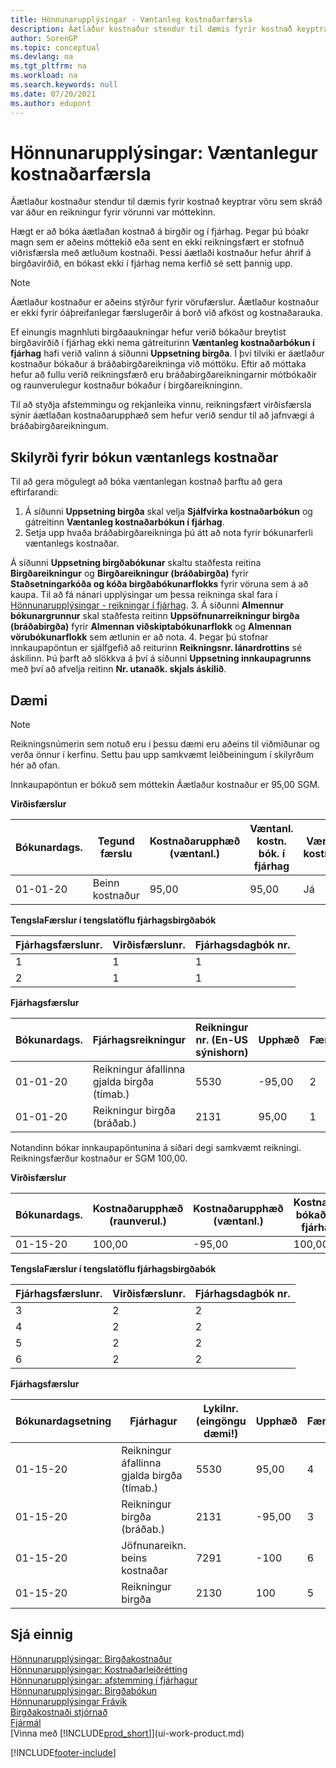 ```yaml
---
title: Hönnunarupplýsingar - Væntanleg kostnaðarfærsla
description: Áætlaður kostnaður stendur til dæmis fyrir kostnað keyptrar vöru sem skráð var áður en reikningur fyrir vörunni var móttekinn.
author: SorenGP
ms.topic: conceptual
ms.devlang: na
ms.tgt_pltfrm: na
ms.workload: na
ms.search.keywords: null
ms.date: 07/20/2021
ms.author: edupont
---
```

# <a name="design-details-expected-cost-posting" />Hönnunarupplýsingar: Væntanlegur kostnaðarfærsla
Áætlaður kostnaður stendur til dæmis fyrir kostnað keyptrar vöru sem skráð var áður en reikningur fyrir vörunni var móttekinn.  

 Hægt er að bóka áætlaðan kostnað á birgðir og í fjárhag. Þegar þú bóakr magn sem er aðeins móttekið eða sent en ekki reikningsfært er stofnuð viðrisfærsla með ætluðum kostnaði. Þessi áætlaði kostnaður hefur áhrif á birgðavirðið, en bókast ekki í fjárhag nema kerfið sé sett þannig upp.  

> [!NOTE]  
>  Áætlaður kostnaður er aðeins stýrður fyrir vörufærslur. Áætlaður kostnaður er ekki fyrir óáþreifanlegar færslugerðir á borð við afköst og kostnaðarauka.  

 Ef einungis magnhluti birgðaaukningar hefur verið bókaður breytist birgðavirðið í fjárhag ekki nema gátreiturinn **Væntanleg kostnaðarbókun í fjárhag** hafi verið valinn á síðunni **Uppsetning birgða**. Í því tilviki er áætlaður kostnaður bókaður á bráðabirgðareikninga við móttöku. Eftir að móttaka hefur að fullu verið reikningsfærð eru bráðabirgðareikningarnir mótbókaðir og raunverulegur kostnaður bókaður í birgðareikninginn.  

 Til að styðja afstemmingu og rekjanleika vinnu, reikningsfært virðisfærsla sýnir áætlaðan kostnaðarupphæð sem hefur verið sendur til að jafnvægi á bráðabirgðareikningum.  

## <a name="prerequisites-for-posting-expected-costs" />Skilyrði fyrir bókun væntanlegs kostnaðar

Til að gera mögulegt að bóka væntanlegan kostnað þarftu að gera eftirfarandi:
1. Á síðunni **Uppsetning birgða** skal velja **Sjálfvirka kostnaðarbókun** og gátreitinn **Væntanleg kostnaðarbókun í fjárhag**.
2. Setja upp hvaða bráðabirgðareikninga þú átt að nota fyrir bókunarferli væntanlegs kostnaðar.  

  Á síðunni **Uppsetning birgðabókunar** skaltu staðfesta reitina **Birgðareikningur** og **Birgðareikningur (bráðabirgða)** fyrir **Staðsetningarkóða og kóða birgðabókunarflokks** fyrir vöruna sem á að kaupa. Til að fá nánari upplýsingar um þessa reikninga skal fara í [Hönnunarupplýsingar - reikningar í fjárhag](design-details-accounts-in-the-general-ledger.md).
3. Á síðunni **Almennur bókunargrunnur** skal staðfesta reitinn **Uppsöfnunarreikningur birgða (bráðabirgða)** fyrir **Almennan viðskiptabókunarflokk** og **Almennan vörubókunarflokk** sem ætlunin er að nota.
4. Þegar þú stofnar innkaupapöntun er sjálfgefið að reiturinn **Reikningsnr. lánardrottins** sé áskilinn. Þú þarft að slökkva á því á síðunni **Uppsetning innkaupagrunns** með því að afvelja reitinn **Nr. utanaðk. skjals áskilið**.

## <a name="example" />Dæmi

> [!NOTE]  
> Reikningsnúmerin sem notuð eru í þessu dæmi eru aðeins til viðmiðunar og verða önnur í kerfinu. Settu þau upp samkvæmt leiðbeiningum í skilyrðum hér að ofan.

Innkaupapöntun er bókuð sem móttekin Áætlaður kostnaður er 95,00 SGM.  

 **Virðisfærslur**  

|Bókunardags.|Tegund færslu|Kostnaðarupphæð (væntanl.)|Væntanl. kostn. bók. í fjárhag|Væntanl. kostnaður|Birgðafærslunr.|Færslunr.|  
|------------------|----------------|------------------------------|----------------------------------|-------------------|---------------------------|---------------|  
|01-01-20|Beinn kostnaður|95,00|95,00|Já|1|1|  

 **TengslaFærslur í  tengslatöflu fjárhagsbirgðabók**  

|Fjárhagsfærslunr.|Virðisfærslunr.|Fjárhagsdagbók nr.|  
|--------------------|---------------------|-----------------------|  
|1|1|1|  
|2|1|1|  

 **Fjárhagsfærslur**  

|Bókunardags.|Fjárhagsreikningur|Reikningur nr. (En-US sýnishorn)|Upphæð|Færslunr.|  
|------------------|------------------|---------------------------------|------------|---------------|  
|01-01-20|Reikningur áfallinna gjalda birgða (tímab.)|5530|-95,00|2|  
|01-01-20|Reikningur birgða  (bráðab.)|2131|95,00|1|  

 Notandinn bókar innkaupapöntunina á síðari degi samkvæmt reikningi. Reikningsfærður kostnaður er SGM 100,00.  

 **Virðisfærslur**  

|Bókunardags.|Kostnaðarupphæð (raunverul.)|Kostnaðarupphæð (væntanl.)|Kostnaður bókaður í fjárhag|Væntanl. kostnaður|Birgðafærslunr.|Færslunr.|  
|------------------|----------------------------|------------------------------|-------------------------|-------------------|---------------------------|---------------|  
|01-15-20|100,00|-95,00|100,00|Nei|1|2|  

 **TengslaFærslur í  tengslatöflu fjárhagsbirgðabók**  

|Fjárhagsfærslunr.|Virðisfærslunr.|Fjárhagsdagbók nr.|  
|--------------------|---------------------|-----------------------|  
|3|2|2|  
|4|2|2|  
|5|2|2|  
|6|2|2|  

 **Fjárhagsfærslur**  

|Bókunardagsetning|Fjárhagur|Lykilnr. (eingöngu dæmi!)|Upphæð|Færslunr.|  
|------------------|------------------|---------------------------------|------------|---------------|  
|01-15-20|Reikningur áfallinna gjalda birgða (tímab.)|5530|95,00|4|  
|01-15-20|Reikningur birgða  (bráðab.)|2131|-95,00|3|  
|01-15-20|Jöfnunareikn. beins kostnaðar|7291|-100|6|  
|01-15-20|Reikningur birgða|2130|100|5|  

## <a name="see-also" />Sjá einnig
 [Hönnunarupplýsingar: Birgðakostnaður](design-details-inventory-costing.md)   
 [Hönnunarupplýsingar: Kostnaðarleiðrétting](design-details-cost-adjustment.md)   
 [Hönnunarupplýsingar: afstemming í fjárhagur](design-details-reconciliation-with-the-general-ledger.md)   
 [Hönnunarupplýsingar: Birgðabókun](design-details-inventory-posting.md)   
 [Hönnunarupplýsingar Frávik](design-details-variance.md)  
 [Birgðakostnaði stjórnað](finance-manage-inventory-costs.md)  
 [Fjármál](finance.md)  
 [Vinna með [!INCLUDE[prod_short](includes/prod_short.md)]](ui-work-product.md)


[!INCLUDE[footer-include](includes/footer-banner.md)]
